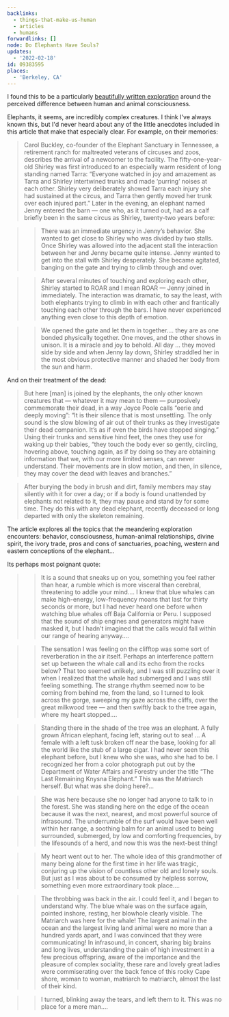 ```yaml
---
backlinks:
  - things-that-make-us-human
  - articles
  - humans
forwardlinks: []
node: Do Elephants Have Souls?
updates:
  - '2022-02-18'
id: 09383595
places:
  - 'Berkeley, CA'
---
```

I found this to be a particularly [beautifully written exploration](https://www.thenewatlantis.com/publications/do-elephants-have-souls) around the perceived difference between human and animal consciousness. 

Elephants, it seems, are incredibly complex creatures. I think I've always known this, but I'd never heard about any of the little anecdotes included in this article that make that especially clear. For example, on their memories: 

> Carol Buckley, co-founder of the Elephant Sanctuary in Tennessee, a retirement ranch for maltreated veterans of circuses and zoos, describes the arrival of a newcomer to the facility. The fifty-one-year-old Shirley was first introduced to an especially warm resident of long standing named Tarra: “Everyone watched in joy and amazement as Tarra and Shirley intertwined trunks and made ‘purring’ noises at each other. Shirley very deliberately showed Tarra each injury she had sustained at the circus, and Tarra then gently moved her trunk over each injured part.” Later in the evening, an elephant named Jenny entered the barn — one who, as it turned out, had as a calf briefly been in the same circus as Shirley, twenty-two years before:

> > There was an immediate urgency in Jenny’s behavior. She wanted to get close to Shirley who was divided by two stalls. Once Shirley was allowed into the adjacent stall the interaction between her and Jenny became quite intense. Jenny wanted to get into the stall with Shirley desperately. She became agitated, banging on the gate and trying to climb through and over.

> > After several minutes of touching and exploring each other, Shirley started to ROAR and I mean ROAR — Jenny joined in immediately. The interaction was dramatic, to say the least, with both elephants trying to climb in with each other and frantically touching each other through the bars. I have never experienced anything even close to this depth of emotion.

> > We opened the gate and let them in together…. they are as one bonded physically together. One moves, and the other shows in unison. It is a miracle and joy to behold. All day … they moved side by side and when Jenny lay down, Shirley straddled her in the most obvious protective manner and shaded her body from the sun and harm.

And on their treatment of the dead:

> But here [man] is joined by the elephants, the only other known creatures that — whatever it may mean to them — purposively commemorate their dead, in a way Joyce Poole calls “eerie and deeply moving”: “It is their silence that is most unsettling. The only sound is the slow blowing of air out of their trunks as they investigate their dead companion. It’s as if even the birds have stopped singing.” Using their trunks and sensitive hind feet, the ones they use for waking up their babies, “they touch the body ever so gently, circling, hovering above, touching again, as if by doing so they are obtaining information that we, with our more limited senses, can never understand. Their movements are in slow motion, and then, in silence, they may cover the dead with leaves and branches.”

> After burying the body in brush and dirt, family members may stay silently with it for over a day; or if a body is found unattended by elephants not related to it, they may pause and stand by for some time. They do this with any dead elephant, recently deceased or long departed with only the skeleton remaining. 

The article explores all the topics that the meandering exploration encounters: behavior, consciousness, human-animal relationships, divine spirit, the ivory trade, pros and cons of sanctuaries, poaching, western and eastern conceptions of the elephant...

Its perhaps most poignant quote: 

> > It is a sound that sneaks up on you, something you feel rather than hear, a rumble which is more visceral than cerebral, threatening to addle your mind…. I knew that blue whales can make high-energy, low-frequency moans that last for thirty seconds or more, but I had never heard one before when watching blue whales off Baja California or Peru. I supposed that the sound of ship engines and generators might have masked it, but I hadn’t imagined that the calls would fall within our range of hearing anyway….

> > The sensation I was feeling on the clifftop was some sort of reverberation in the air itself. Perhaps an interference pattern set up between the whale call and its echo from the rocks below? That too seemed unlikely, and I was still puzzling over it when I realized that the whale had submerged and I was still feeling something. The strange rhythm seemed now to be coming from behind me, from the land, so I turned to look across the gorge, sweeping my gaze across the cliffs, over the great milkwood tree — and then swiftly back to the tree again, where my heart stopped….

> > Standing there in the shade of the tree was an elephant. A fully grown African elephant, facing left, staring out to sea! … A female with a left tusk broken off near the base, looking for all the world like the stub of a large cigar. I had never seen this elephant before, but I knew who she was, who she had to be. I recognized her from a color photograph put out by the Department of Water Affairs and Forestry under the title “The Last Remaining Knysna Elephant.” This was the Matriarch herself. But what was she doing here?…

> > She was here because she no longer had anyone to talk to in the forest. She was standing here on the edge of the ocean because it was the next, nearest, and most powerful source of infrasound. The underrumble of the surf would have been well within her range, a soothing balm for an animal used to being surrounded, submerged, by low and comforting frequencies, by the lifesounds of a herd, and now this was the next-best thing!

> > My heart went out to her. The whole idea of this grandmother of many being alone for the first time in her life was tragic, conjuring up the vision of countless other old and lonely souls. But just as I was about to be consumed by helpless sorrow, something even more extraordinary took place….

> > The throbbing was back in the air. I could feel it, and I began to understand why. The blue whale was on the surface again, pointed inshore, resting, her blowhole clearly visible. The Matriarch was here for the whale! The largest animal in the ocean and the largest living land animal were no more than a hundred yards apart, and I was convinced that they were communicating! In infrasound, in concert, sharing big brains and long lives, understanding the pain of high investment in a few precious offspring, aware of the importance and the pleasure of complex sociality, these rare and lovely great ladies were commiserating over the back fence of this rocky Cape shore, woman to woman, matriarch to matriarch, almost the last of their kind.

> > I turned, blinking away the tears, and left them to it. This was no place for a mere man….
